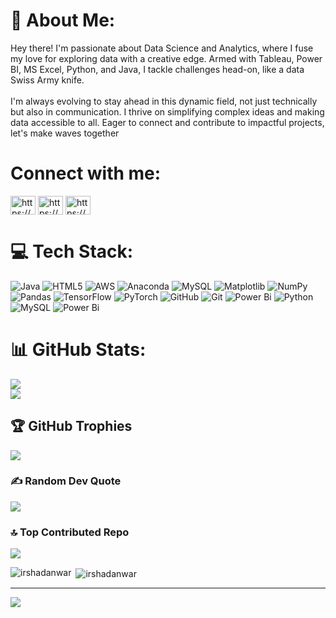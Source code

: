 # 💫 About Me:
Hey there! I'm passionate about Data Science and Analytics, where I fuse my love for exploring data with a creative edge. Armed with Tableau, Power BI, MS Excel, Python, and Java, I tackle challenges head-on, like a data Swiss Army knife.<br><br>I'm always evolving to stay ahead in this dynamic field, not just technically but also in communication. I thrive on simplifying complex ideas and making data accessible to all. Eager to connect and contribute to impactful projects, let's make waves together

<h1 align="left">Connect with me:</h1>
<p align="left">
<a href="https://linkedin.com/in/https://www.linkedin.com/in/md-irshad-anwar-8b88a9232/" target="blank"><img align="center" src="https://raw.githubusercontent.com/rahuldkjain/github-profile-readme-generator/master/src/images/icons/Social/linked-in-alt.svg" alt="https://www.linkedin.com/in/md-irshad-anwar-8b88a9232/" height="30" width="40" /></a>
<a href="https://kaggle.com/https://www.kaggle.com/mdirshadanwar" target="blank"><img align="center" src="https://raw.githubusercontent.com/rahuldkjain/github-profile-readme-generator/master/src/images/icons/Social/kaggle.svg" alt="https://www.kaggle.com/mdirshadanwar" height="30" width="40" /></a>
<a href="https://www.hackerrank.com/https://www.hackerrank.com/profile/anwarirshad18" target="blank"><img align="center" src="https://raw.githubusercontent.com/rahuldkjain/github-profile-readme-generator/master/src/images/icons/Social/hackerrank.svg" alt="https://www.hackerrank.com/profile/anwarirshad18" height="30" width="40" /></a>
</p>




# 💻 Tech Stack:
![Java](https://img.shields.io/badge/java-%23ED8B00.svg?style=for-the-badge&logo=openjdk&logoColor=white) ![HTML5](https://img.shields.io/badge/html5-%23E34F26.svg?style=for-the-badge&logo=html5&logoColor=white) ![AWS](https://img.shields.io/badge/AWS-%23FF9900.svg?style=for-the-badge&logo=amazon-aws&logoColor=white) ![Anaconda](https://img.shields.io/badge/Anaconda-%2344A833.svg?style=for-the-badge&logo=anaconda&logoColor=white) ![MySQL](https://img.shields.io/badge/mysql-4479A1.svg?style=for-the-badge&logo=mysql&logoColor=white) ![Matplotlib](https://img.shields.io/badge/Matplotlib-%23ffffff.svg?style=for-the-badge&logo=Matplotlib&logoColor=black) ![NumPy](https://img.shields.io/badge/numpy-%23013243.svg?style=for-the-badge&logo=numpy&logoColor=white) ![Pandas](https://img.shields.io/badge/pandas-%23150458.svg?style=for-the-badge&logo=pandas&logoColor=white) ![TensorFlow](https://img.shields.io/badge/TensorFlow-%23FF6F00.svg?style=for-the-badge&logo=TensorFlow&logoColor=white) ![PyTorch](https://img.shields.io/badge/PyTorch-%23EE4C2C.svg?style=for-the-badge&logo=PyTorch&logoColor=white) ![GitHub](https://img.shields.io/badge/github-%23121011.svg?style=for-the-badge&logo=github&logoColor=white) ![Git](https://img.shields.io/badge/git-%23F05033.svg?style=for-the-badge&logo=git&logoColor=white) ![Power Bi](https://img.shields.io/badge/power_bi-F2C811?style=for-the-badge&logo=powerbi&logoColor=black) ![Python](https://img.shields.io/badge/python-3670A0?style=for-the-badge&logo=python&logoColor=ffdd54) ![MySQL](https://img.shields.io/badge/mysql-4479A1.svg?style=for-the-badge&logo=mysql&logoColor=white) ![Power Bi](https://img.shields.io/badge/power_bi-F2C811?style=for-the-badge&logo=powerbi&logoColor=black)

# 📊 GitHub Stats:
![](https://github-readme-streak-stats.herokuapp.com/?user=Irshadanwar&theme=dark&hide_border=false)<br/>
![](https://github-readme-stats.vercel.app/api/top-langs/?username=Irshadanwar&theme=dark&hide_border=false&include_all_commits=true&count_private=false&layout=compact)

## 🏆 GitHub Trophies
![](https://github-profile-trophy.vercel.app/?username=Irshadanwar&theme=radical&no-frame=false&no-bg=true&margin-w=4)

### ✍️ Random Dev Quote
![](https://quotes-github-readme.vercel.app/api?type=horizontal&theme=radical)

### 🔝 Top Contributed Repo
![](https://github-contributor-stats.vercel.app/api?username=Irshadanwar&limit=5&theme=dark&combine_all_yearly_contributions=true)



<p><img align="left" src="https://github-readme-stats.vercel.app/api/top-langs?username=irshadanwar&show_icons=true&locale=en&layout=compact" alt="irshadanwar" /></p>

<p>&nbsp;<img align="center" src="https://github-readme-stats.vercel.app/api?username=irshadanwar&show_icons=true&locale=en" alt="irshadanwar" /></p>

---
[![](https://visitcount.itsvg.in/api?id=Irshadanwar&icon=0&color=0)](https://visitcount.itsvg.in)



